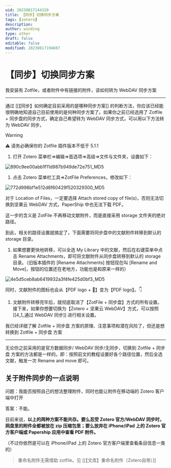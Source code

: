 ```yaml
---
uid: 20230817144320
title: 【同步】切换同步方案
tags: [zotero]
description: 
author: winding
type: other
draft: false
editable: false
modified: 20230817194607
---
```


# 【同步】切换同步方案

我安装有 Zotfile，或者附件中有链接的附件，该如何转为 WebDAV 同步方案

----

通过 [[【同步】如何确定目前采用的是哪种同步方案]] 的判断方法，你应该已经能很明确地知道自己目前使用的是何种同步方案了。如果你之前已经选用了 Zotfile + 同步盘的同步方式，确定自己希望转为 WebDAV 同步方式，可以用以下方法转为 WebDAV 同步。

> [!warning]
> ⚠️ 请务必确保你的 Zotfile 插件版本不低于 5.1.1

1. 打开 Zotero 菜单栏=>编辑=>首选项=>高级=>文件与文件夹，设置如下：

![890c9ee00abb1f11d987b949de72e751_MD5](https://cdn.pkmer.cn/images/202308171548551.png!pkmer)

1. 点击 Zotero 菜单栏工具=>ZotFile Preferences，修改如下：

![772d998bf1e512d8f60429f520329300_MD5](https://cdn.pkmer.cn/images/202308171548552.jpg!pkmer)

对于 Location of Files，一定要选择 Attach stored copy of file(s)，否则无法切换到坚果云 WebDAV 方式，PaperShip 中也无法下载 PDF。

这一步的含义是 ZotFile 不再移动文献附件，而是直接采用 storage 文件夹的绝对路径。

到此，相关的路径设置就搞定了，下面需要将同步盘中的文献附件转移到默认的 storage 目录。

1. 如果想要更快地转移，可以全选 My Library 中的文献，然后在右键菜单中点击 Rename Attachments，即可将文献附件从同步盘转移到默认的 storage 目录。（旧版本插件的 \[Rename Attachments\] 按钮现在叫 \[Rename and Move\]，按钮的位置还在老地方，功能也是和原来一样的）

![4e5d5ceb8ab6419932a3f4fe425d0bf3_MD5](https://cdn.pkmer.cn/images/202308171548553.jpg!pkmer)

同时，文献附件的图标也会从【PDF logo + 🔗】变为【PDF logo】。👇

1. 文献附件转移完毕后，就彻底取消了【ZotFile + 同步盘】方式的所有设置。接下来，如果你想要切换为【Zotero + 坚果云 WebDAV】方式，可以按照 [[4_1_通过 WebDAV 同步]] 进行相关设置。

我已经详细了解 Zotfile + 同步盘 方案的原理、注意事项和潜在风险了，但还是想转换到 Zotfile + 同步盘 方案

----

无论你之前采用的是官方数据同步/ WebDAV 同步/无同步，切换到 Zotfile + 同步盘 方案的方法都是一样的。即：按照前文的教程设置好各个路径位置，然后全选文献，触发一次 Rename and move 即可。

## 关于附件同步的一点说明

问题：我能否按照自己的想法整理附件，同时也能让附件在移动端的 Zotero 客户端中打开

答案：不能。

目前来说，**以上的两种方案不能共存。要么忍受 Zotero 官方/WebDAV 同步时，网盘里的附件全都被放在 zip 压缩包里；要么放弃在 iPhone/iPad 上的 Zotero 官方客户端或 Papership 应用中查看 PDF 附件。**

（不过你依然是可以在 iPhone/iPad 上的 Zotero 官方客户端里查看条目信息一类的）

> 重命名附件无需借助 zotfile。见 [[【文库】重命名附件（Zotero自带）]]